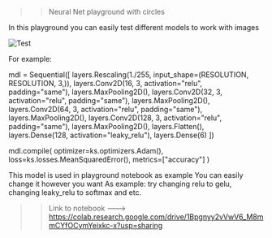 >> Neural Net playground with circles

In this playground you can easily test different models to work with images

![Test](https://github.com/AlephVenXm/Main/blob/test.png?raw=true)

For example:

mdl = Sequential([
    layers.Rescaling(1./255, input_shape=(RESOLUTION, RESOLUTION, 3,)),
    layers.Conv2D(16, 3, activation="relu", padding="same"),
    layers.MaxPooling2D(),
    layers.Conv2D(32, 3, activation="relu", padding="same"),
    layers.MaxPooling2D(),
    layers.Conv2D(64, 3, activation="relu", padding="same"),
    layers.MaxPooling2D(),
    layers.Conv2D(128, 3, activation="relu", padding="same"),
    layers.MaxPooling2D(),
    layers.Flatten(),
    layers.Dense(128, activation="leaky_relu"),
    layers.Dense(6)
])

mdl.compile(
    optimizer=ks.optimizers.Adam(),
    loss=ks.losses.MeanSquaredError(),
    metrics=["accuracy"]
)

This model is used in playground notebook as example
You can easily change it however you want
As example: try changing relu to gelu, changing leaky_relu to softmax and etc.

>> Link to notebook ---> https://colab.research.google.com/drive/1Bpgnyy2vVwV6_M8mmCYfOCymYeixkc-x?usp=sharing
